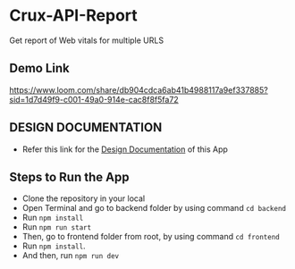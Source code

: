 # Crux-API-Report

Get report of Web vitals for multiple URLS

## Demo Link
https://www.loom.com/share/db904cdca6ab41b4988117a9ef337885?sid=1d7d49f9-c001-49a0-914e-cac8f8f5fa72

## DESIGN DOCUMENTATION

- Refer this link for the [Design Documentation](./DESIGN_DOCUMENT.md) of this App

## Steps to Run the App

- Clone the repository in your local
- Open Terminal and go to backend folder by using command `cd backend`
- Run `npm install`
- Run `npm run start`
- Then, go to frontend folder from root, by using command `cd frontend`
- Run `npm install`.
- And then, run `npm run dev`
